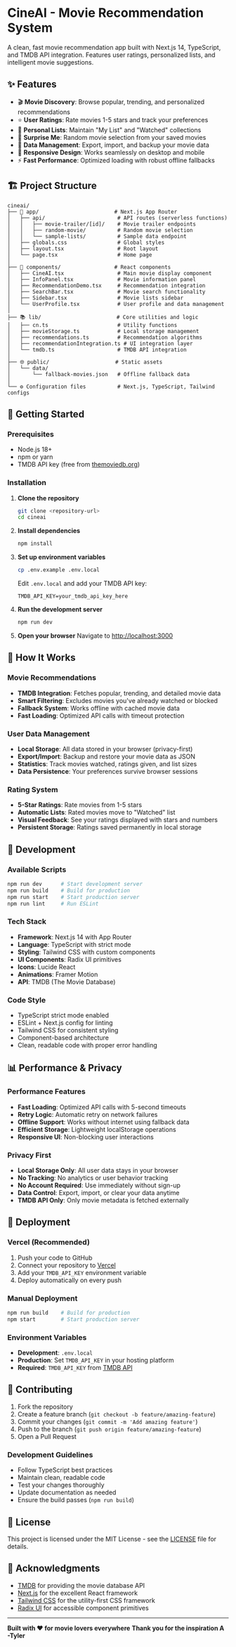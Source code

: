# CineAI - Movie Recommendation System

A clean, fast movie recommendation app built with Next.js 14, TypeScript, and TMDB API integration. Features user ratings, personalized lists, and intelligent movie suggestions.

## ✨ Features

- 🎬 **Movie Discovery**: Browse popular, trending, and personalized recommendations
- ⭐ **User Ratings**: Rate movies 1-5 stars and track your preferences  
- 📝 **Personal Lists**: Maintain "My List" and "Watched" collections
- 🎲 **Surprise Me**: Random movie selection from your saved movies
- 💾 **Data Management**: Export, import, and backup your movie data
- 📱 **Responsive Design**: Works seamlessly on desktop and mobile
- ⚡ **Fast Performance**: Optimized loading with robust offline fallbacks

## 🏗️ Project Structure

```
cineai/
├── 📱 app/                        # Next.js App Router
│   ├── api/                       # API routes (serverless functions)
│   │   ├── movie-trailer/[id]/    # Movie trailer endpoints
│   │   ├── random-movie/          # Random movie selection
│   │   └── sample-lists/          # Sample data endpoint
│   ├── globals.css                # Global styles
│   ├── layout.tsx                 # Root layout
│   └── page.tsx                   # Home page
│
├── 🧩 components/                 # React components
│   ├── CineAI.tsx                 # Main movie display component
│   ├── InfoPanel.tsx              # Movie information panel
│   ├── RecommendationDemo.tsx     # Recommendation integration
│   ├── SearchBar.tsx              # Movie search functionality
│   ├── Sidebar.tsx                # Movie lists sidebar
│   └── UserProfile.tsx            # User profile and data management
│
├── 📚 lib/                        # Core utilities and logic
│   ├── cn.ts                      # Utility functions
│   ├── movieStorage.ts            # Local storage management
│   ├── recommendations.ts         # Recommendation algorithms
│   ├── recommendationIntegration.ts # UI integration layer
│   └── tmdb.ts                    # TMDB API integration
│
├── 🌐 public/                     # Static assets
│   └── data/
│       └── fallback-movies.json   # Offline fallback data
│
└── ⚙️ Configuration files          # Next.js, TypeScript, Tailwind configs
```

## 🚀 Getting Started

### Prerequisites
- Node.js 18+ 
- npm or yarn
- TMDB API key (free from [themoviedb.org](https://www.themoviedb.org/settings/api))

### Installation

1. **Clone the repository**
   ```bash
   git clone <repository-url>
   cd cineai
   ```

2. **Install dependencies**
   ```bash
   npm install
   ```

3. **Set up environment variables**
   ```bash
   cp .env.example .env.local
   ```
   
   Edit `.env.local` and add your TMDB API key:
   ```env
   TMDB_API_KEY=your_tmdb_api_key_here
   ```

4. **Run the development server**
   ```bash
   npm run dev
   ```

5. **Open your browser**
   Navigate to [http://localhost:3000](http://localhost:3000)

## 🎯 How It Works

### Movie Recommendations
- **TMDB Integration**: Fetches popular, trending, and detailed movie data
- **Smart Filtering**: Excludes movies you've already watched or blocked
- **Fallback System**: Works offline with cached movie data
- **Fast Loading**: Optimized API calls with timeout protection

### User Data Management
- **Local Storage**: All data stored in your browser (privacy-first)
- **Export/Import**: Backup and restore your movie data as JSON
- **Statistics**: Track movies watched, ratings given, and list sizes
- **Data Persistence**: Your preferences survive browser sessions

### Rating System
- **5-Star Ratings**: Rate movies from 1-5 stars
- **Automatic Lists**: Rated movies move to "Watched" list
- **Visual Feedback**: See your ratings displayed with stars and numbers
- **Persistent Storage**: Ratings saved permanently in local storage

## 🔧 Development

### Available Scripts
```bash
npm run dev      # Start development server
npm run build    # Build for production
npm run start    # Start production server
npm run lint     # Run ESLint
```

### Tech Stack
- **Framework**: Next.js 14 with App Router
- **Language**: TypeScript with strict mode
- **Styling**: Tailwind CSS with custom components
- **UI Components**: Radix UI primitives
- **Icons**: Lucide React
- **Animations**: Framer Motion
- **API**: TMDB (The Movie Database)

### Code Style
- TypeScript strict mode enabled
- ESLint + Next.js config for linting
- Tailwind CSS for consistent styling
- Component-based architecture
- Clean, readable code with proper error handling

## 📊 Performance & Privacy

### Performance Features
- **Fast Loading**: Optimized API calls with 5-second timeouts
- **Retry Logic**: Automatic retry on network failures
- **Offline Support**: Works without internet using fallback data
- **Efficient Storage**: Lightweight localStorage operations
- **Responsive UI**: Non-blocking user interactions

### Privacy First
- **Local Storage Only**: All user data stays in your browser
- **No Tracking**: No analytics or user behavior tracking
- **No Account Required**: Use immediately without sign-up
- **Data Control**: Export, import, or clear your data anytime
- **TMDB API Only**: Only movie metadata is fetched externally

## 🚀 Deployment

### Vercel (Recommended)
1. Push your code to GitHub
2. Connect your repository to [Vercel](https://vercel.com)
3. Add your `TMDB_API_KEY` environment variable
4. Deploy automatically on every push

### Manual Deployment
```bash
npm run build    # Build for production
npm start        # Start production server
```

### Environment Variables
- **Development**: `.env.local`
- **Production**: Set `TMDB_API_KEY` in your hosting platform
- **Required**: `TMDB_API_KEY` from [TMDB API](https://www.themoviedb.org/settings/api)

## 🤝 Contributing

1. Fork the repository
2. Create a feature branch (`git checkout -b feature/amazing-feature`)
3. Commit your changes (`git commit -m 'Add amazing feature'`)
4. Push to the branch (`git push origin feature/amazing-feature`)
5. Open a Pull Request

### Development Guidelines
- Follow TypeScript best practices
- Maintain clean, readable code
- Test your changes thoroughly
- Update documentation as needed
- Ensure the build passes (`npm run build`)

## 📄 License

This project is licensed under the MIT License - see the [LICENSE](LICENSE) file for details.

## 🙏 Acknowledgments

- [TMDB](https://www.themoviedb.org/) for providing the movie database API
- [Next.js](https://nextjs.org/) for the excellent React framework
- [Tailwind CSS](https://tailwindcss.com/) for the utility-first CSS framework
- [Radix UI](https://www.radix-ui.com/) for accessible component primitives

---

**Built with ❤️ for movie lovers everywhere**
**Thank you for the inspiration A**
**-Tyler**